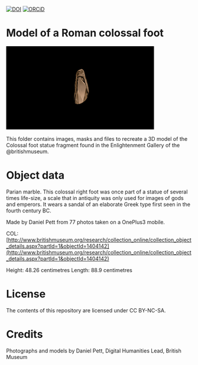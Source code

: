  [![DOI](https://zenodo.org/badge/74358528.svg)](https://zenodo.org/badge/latestdoi/74358528) [![ORCiD](https://img.shields.io/badge/ORCiD-0000--0002--0246--2335-green.svg)](http://orcid.org/0000-0002-0246-2335)

# Model of a Roman colossal foot
![Rotating gif of foot](https://raw.githubusercontent.com/BritishMuseumDH/colossalFoot/master/colossalFoot.gif "Rotating gif")

This folder contains images, masks and files to recreate a 3D model of the Colossal foot statue fragment found in the Enlightenment Gallery of the @britishmuseum.

# Object data

Parian marble. This colossal right foot was once part of a statue of several times life-size, a scale that in antiquity was only used for images of gods and emperors. It wears a sandal of an elaborate Greek type first seen in the fourth century BC.

Made by Daniel Pett from 77 photos taken on a OnePlus3 mobile.

COL: [http://www.britishmuseum.org/research/collection_online/collection_object_details.aspx?partId=1&objectId=1404142](http://www.britishmuseum.org/research/collection_online/collection_object_details.aspx?partId=1&objectId=1404142)

Height: 48.26 centimetres Length: 88.9 centimetres

# License
The contents of this repository are licensed under CC BY-NC-SA. 

# Credits

Photographs and models by Daniel Pett, Digital Humanities Lead, British Museum
